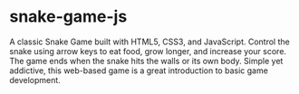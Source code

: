 # snake-game-js
A classic Snake Game built with HTML5, CSS3, and JavaScript. Control the snake using arrow keys to eat food, grow longer, and increase your score. The game ends when the snake hits the walls or its own body. Simple yet addictive, this web-based game is a great introduction to basic game development.
